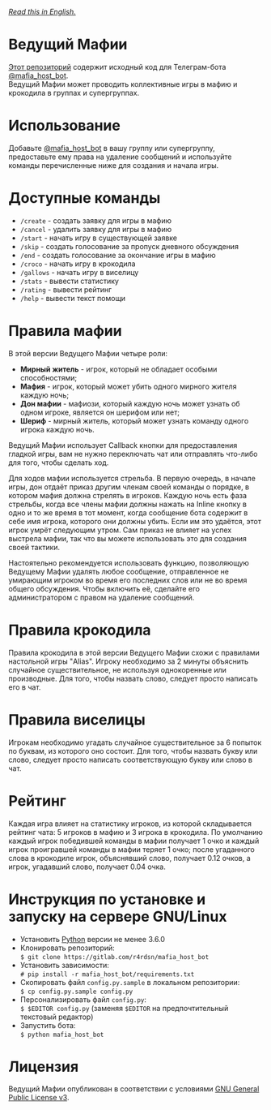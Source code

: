 *[Read this in English.](README.en.md)*

# Ведущий Мафии
[Этот репозиторий](https://gitlab.com/r4rdsn/mafia_host_bot) содержит исходный код для Телеграм-бота [@mafia_host_bot](https://t.me/mafia_host_bot).  
Ведущий Мафии может проводить коллективные игры в мафию и крокодила в группах и супергруппах.


# Использование
Добавьте [@mafia_host_bot](https://t.me/mafia_host_bot) в вашу группу или супергруппу, предоставьте ему права на удаление сообщений и используйте команды перечисленные ниже для создания и начала игры. 


# Доступные команды
* ```/create``` - создать заявку для игры в мафию  
* ```/cancel``` - удалить заявку для игры в мафию  
* ```/start``` - начать игру в существующей заявке  
* ```/skip``` - создать голосование за пропуск дневного обсуждения  
* ```/end``` - создать голосование за окончание игры в мафию  
* ```/croco``` - начать игру в крокодила  
* ```/gallows``` - начать игру в виселицу  
* ```/stats``` - вывести статистику  
* ```/rating``` - вывести рейтинг  
* ```/help``` - вывести текст помощи


# Правила мафии
В этой версии Ведущего Мафии четыре роли:  
* __Мирный житель__ - игрок, который не обладает особыми способностями;  
* __Мафия__ - игрок, который может убить одного мирного жителя каждую ночь;  
* __Дон мафии__ - мафиози, который каждую ночь может узнать об одном игроке, является он шерифом или нет;  
* __Шериф__ - мирный житель, который может узнать команду одного игрока каждую ночь.

Ведущий Мафии использует Callback кнопки для предоставления гладкой игры, вам не нужно переключать чат или отправлять что-либо для того, чтобы сделать ход. 

Для ходов мафии используется стрельба. В первую очередь, в начале игры, дон отдаёт приказ другим членам своей команды о порядке, в котором мафия должна стрелять в игроков. Каждую ночь есть фаза стрельбы, когда все члены мафии должны нажать на Inline кнопку в одно и то же время в тот момент, когда сообщение бота содержит в себе имя игрока, которого они должны убить. Если им это удаётся, этот игрок умрёт следующим утром. Сам приказ не влияет на успех выстрела мафии, так что вы можете использовать это для создания своей тактики.  

Настоятельно рекомендуется использовать функцию, позволяющую Ведущему Мафии удалять любое сообщение, отправленное не умирающим игроком во время его последних слов или не во время общего обсуждения. Чтобы включить её, сделайте его администратором с правом на удаление сообщений.  


# Правила крокодила
Правила крокодила в этой версии Ведущего Мафии схожи с правилами настольной игры "Alias". Игроку необходимо за 2 минуты объяснить случайное существительное, не используя однокоренные или производные. Для того, чтобы назвать слово, следует просто написать его в чат.


# Правила виселицы
Игрокам необходимо угадать случайное существительное за 6 попыток по буквам, из которого оно состоит. Для того, чтобы назвать букву или слово, следует просто написать соответствующую букву или слово в чат.


# Рейтинг
Каждая игра влияет на статистику игроков, из которой складывается рейтинг чата: 5 игроков в мафию и 3 игрока в крокодила. По умолчанию каждый игрок победившей команды в мафии получает 1 очко и каждый игрок проигравшей команды в мафии теряет 1 очко; после угаданного слова в крокодиле игрок, объяснявший слово, получает 0.12 очков, а игрок, угадавший слово, получает 0.04 очка.


# Инструкция по установке и запуску на сервере GNU/Linux
* Установить [Python](https://www.python.org/downloads) версии не менее 3.6.0
* Клонировать репозиторий:  
```$ git clone https://gitlab.com/r4rdsn/mafia_host_bot```
* Установить зависимости:  
```# pip install -r mafia_host_bot/requirements.txt```
* Скопировать файл ```config.py.sample``` в локальном репозитории:  
```$ cp config.py.sample config.py```
* Персонализировать файл ```config.py```:  
```$ $EDITOR config.py``` (заменяя ```$EDITOR``` на предпочтительный текстовый редактор)
* Запустить бота:  
```$ python mafia_host_bot```


# Лицензия
Ведущий Мафии опубликован в соответствии с условиями [GNU General Public License v3](COPYING).
